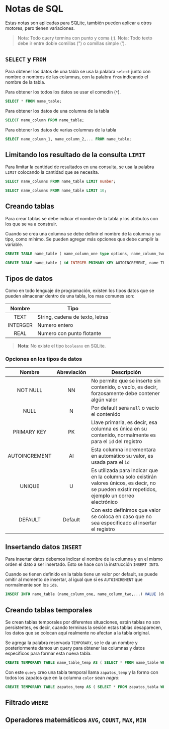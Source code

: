 # Notas de SQL

Estas notas son aplicadas para SQLite, también pueden aplicar a otros motores, pero tienen variaciones.

> Nota: Todo query termina con punto y coma (;).
> Nota: Todo texto debe ir entre doble comillas (") o comillas simple (').

## `SELECT` y `FROM`

Para obtener los datos de una tabla se usa la palabra `select` junto con nombre o nombres de las columnas, con la palabra  `from` indicando el nombre de la tabla.

Para obtener los todos los datos se usar el comodín (`*`).

```sql
SELECT * FROM name_table;
```

Para obtener los datos de una columna de la tabla

```sql
SELECT name_column FROM name_table;
```

Para obtener los datos de varias columnas de la tabla

```sql
SELECT name_column_1, name_column_2,... FROM name_table;
```

## Limitando los resultado de la consulta `LIMIT`

Para limitar la cantidad de resultados en una consulta, se usa la palabra `LIMIT` colocando la cantidad que se necesita.

```sql
SELECT name_columns FROM name_table LIMIT number;
```

```sql
SELECT name_columns FROM name_table LIMIT 10;
```

## Creando tablas

Para crear tablas se debe indicar el nombre de la tabla y los atributos con los que se va a construir. 

Cuando se crea una columna se debe definir el nombre de la columna y su tipo, como mínimo. Se pueden agregar más opciones que debe cumplir la variable.

```sql
CREATE TABLE name_table ( name_column_one type options, name_column_two type options,... );
```

```sql
CREATE TABLE name_table ( id INTEGER PRIMARY KEY AUTOINCREMENT, name TEXT NOT NULL, description TEXT(100) );
```

## Tipos de datos

Como en todo lenguaje de programación, existen los tipos datos que se pueden almacenar dentro de una tabla, los mas comunes son:

|Nombre	  |	Tipo	| 
|:---------:|---------------|
|TEXT      |String, cadena de texto, letras|
|INTERGER  |Numero entero|
|REAL      |Numero con punto flotante |

> **Nota**: No existe el tipo `booleano` en SQLite.

### Opciones en los tipos de datos

|Nombre     |Abreviación | Descripción|
|:---------:|:-----------:|------------|
|NOT NULL   |NN          |No permite que se inserte sin contenido, o vacío, es decir, forzosamente debe contener algún valor|
|NULL       |N           |Por default sera `null` o vacío el contenido|
|PRIMARY KEY|PK          |Llave primaria, es decir, esa columna es única en su contenido, normalmente es para el `id` del registro|
|AUTOINCREMENT|AI|Esta columna incrementara en automático su valor, es usada para el `id`|
|UNIQUE     |U           |Es utilizada para indicar que en la columna solo existirán valores únicos, es decir, no se pueden existir repetidos, ejemplo un correo electrónico|
|DEFAULT    |Default     |Con esto definimos que valor se coloca en caso que no sea especificado al insertar el registro|

## Insertando datos `INSERT`

Para insertar datos debemos indicar el nombre de la columna y en el mismo orden el dato a ser insertado. Esto se hace con la instrucción `INSERT INTO`. 

Cuando se tienen definido en la tabla tiene un valor por default, se puede omitir al momento de insertar, al igual que si es `AUTOINCREMENT` que normalmente son los `id`s.

```sql
INSERT INTO name_table (name_column_one, name_column_two,...) VALUE (data1, data2,...);
```

## Creando tablas temporales

Se crean tablas temporales por diferentes situaciones, están tablas no son persistentes, es decir, cuando terminas la sesión estas tablas desaparecen, los datos que se colocan aquí realmente no afectan a la tabla original.

Se agrega la palabra reservada `TEMPORARY`, se le da un nombre y posteriormente damos un query para obtener las columnas y datos específicos para formar esta nueva tabla.

```sql
CREATE TEMPORARY TABLE name_table_temp AS ( SELECT * FROM name_table WHERE comparison );
```

Con este `query` creo una tabla temporal llama `zapatos_temp` y la formo con todos los zapatos que en la columna `color` sean *negro*:

```sql
CREATE TEMPORARY TABLE zapatos_temp AS ( SELECT * FROM zapatos_tabla WHERE color="negros" );
```

## Filtrado `WHERE`

## Operadores matemáticos `AVG`, `COUNT`, `MAX`, `MIN`